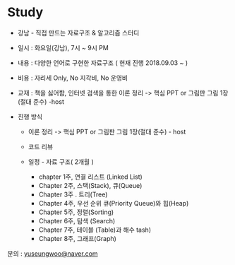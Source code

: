 # Study

- 강남 - 직접 만드는 자료구조 & 알고리즘 스터디 

- 일시 : 화요일(강남), 7시 ~ 9시 PM
- 내용 : 다양한 언어로 구현한 자료구조 ( 현재 진행 2018.09.03 ~ )  
- 비용 : 자리세 Only, No 지각비, No 운영비 
- 교재 : 책을 싫어함, 인터넷 검색을 통한 이론 정리 -> 핵심 PPT or 그림판 그림 1장(절대 준수) -host
- 진행 방식 

    - 이론 정리 -> 핵심 PPT or 그림판 그림 1장(절대 준수) - host   
    - 코드 리뷰 
    - 일정 - 자료 구조( 2개월 ) 
    
      - chapter 1주, 연결 리스트 (Linked List)
      - Chapter 2주, 스택(Stack), 큐(Queue)
      - Chapter 3주 . 트리(Tree)
      - Chapter 4주, 우선 순위 큐(Priority Queue)와 힙(Heap)
      - Chapter 5주, 정렬(Sorting)
      - Chapter 6주, 탐색 (Search)
      - Chapter 7주, 테이블 (Table)과 해수 tash)
      - Chapter 8주, 그래프(Graph)

문의 : yuseungwoo@naver.com
